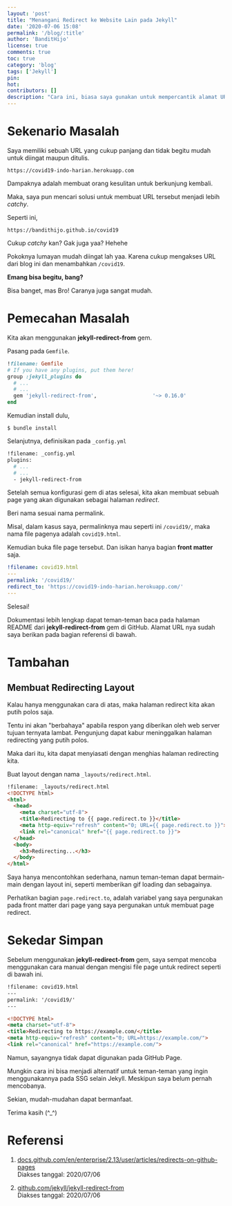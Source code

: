 ```yaml
---
layout: 'post'
title: "Menangani Redirect ke Website Lain pada Jekyll"
date: '2020-07-06 15:08'
permalink: '/blog/:title'
author: 'BanditHijo'
license: true
comments: true
toc: true
category: 'blog'
tags: ['Jekyll']
pin:
hot:
contributors: []
description: "Cara ini, biasa saya gunakan untuk mempercantik alamat URL yang kurang ramah untuk diingat."
---
```


# Sekenario Masalah

Saya memiliki sebuah URL yang cukup panjang dan tidak begitu mudah untuk diingat maupun ditulis.

```
https://covid19-indo-harian.herokuapp.com
```

Dampaknya adalah membuat orang kesulitan untuk berkunjung kembali.

Maka, saya pun mencari solusi untuk membuat URL tersebut menjadi lebih *catchy*.

Seperti ini,

```
https://bandithijo.github.io/covid19
```

Cukup *catchy* kan? Gak juga yaa? Hehehe

Pokoknya lumayan mudah diingat lah yaa. Karena cukup mengakses URL dari blog ini dan menambahkan `/covid19`.

**Emang bisa begitu, bang?**

Bisa banget, mas Bro! Caranya juga sangat mudah.


# Pemecahan Masalah

Kita akan menggunakan **jekyll-redirect-from** gem.

Pasang pada `Gemfile`.

```ruby
!filename: Gemfile
# If you have any plugins, put them here!
group :jekyll_plugins do
  # ...
  # ...
  gem 'jekyll-redirect-from',                  '~> 0.16.0'
end
```

Kemudian install dulu,

```
$ bundle install
```

Selanjutnya, definisikan pada `_config.yml`

```bash
!filename: _config.yml
plugins:
  # ...
  # ...
  - jekyll-redirect-from
```

Setelah semua konfigurasi gem di atas selesai, kita akan membuat sebuah page yang akan digunakan sebagai halaman *redirect*.

Beri nama sesuai nama permalink.

Misal, dalam kasus saya, permalinknya mau seperti ini `/covid19/`, maka nama file pagenya adalah `covid19.html`.

Kemudian buka file page tersebut. Dan isikan hanya bagian **front matter** saja.

```yaml
!filename: covid19.html
---
permalink: '/covid19/'
redirect_to: 'https://covid19-indo-harian.herokuapp.com/'
---
```

Selesai!

Dokumentasi lebih lengkap dapat teman-teman baca pada halaman README dari **jekyll-redirect-from** gem di GitHub. Alamat URL nya sudah saya berikan pada bagian referensi di bawah.


# Tambahan


## Membuat Redirecting Layout

Kalau hanya menggunakan cara di atas, maka halaman redirect kita akan putih polos saja.

Tentu ini akan "berbahaya" apabila respon yang diberikan oleh web server tujuan ternyata lambat. Pengunjung dapat kabur meninggalkan halaman redirecting yang putih polos.

Maka dari itu, kita dapat menyiasati dengan menghias halaman redirecting kita.

Buat layout dengan nama `_layouts/redirect.html`.

```html
!filename: _layouts/redirect.html
<!DOCTYPE html>
<html>
  <head>
    <meta charset="utf-8">
    <title>Redirecting to {{ page.redirect.to }}</title>
    <meta http-equiv="refresh" content="0; URL={{ page.redirect.to }}">
    <link rel="canonical" href="{{ page.redirect.to }}">
  </head>
  <body>
    <h3>Redirecting...</h3>
  </body>
</html>
```

Saya hanya mencontohkan sederhana, namun teman-teman dapat bermain-main dengan layout ini, seperti memberikan gif loading dan sebagainya.

Perhatikan bagian `page.redirect.to`, adalah variabel yang saya pergunakan pada front matter dari page yang saya pergunakan untuk membuat page redirect.


# Sekedar Simpan

Sebelum menggunakan **jekyll-redirect-from** gem, saya sempat mencoba menggunakan cara manual dengan mengisi file page untuk redirect seperti di bawah ini.

```html
!filename: covid19.html
---
permalink: '/covid19/'
---

<!DOCTYPE html>
<meta charset="utf-8">
<title>Redirecting to https://example.com/</title>
<meta http-equiv="refresh" content="0; URL=https://example.com/">
<link rel="canonical" href="https://example.com/">
```

Namun, sayangnya tidak dapat digunakan pada GitHub Page.

Mungkin cara ini bisa menjadi alternatif untuk teman-teman yang ingin menggunakannya pada SSG selain Jekyll. Meskipun saya belum pernah mencobanya.

Sekian, mudah-mudahan dapat bermanfaat.

Terima kasih (^_^)


# Referensi

1. [docs.github.com/en/enterprise/2.13/user/articles/redirects-on-github-pages](https://docs.github.com/en/enterprise/2.13/user/articles/redirects-on-github-pages)
<br>Diakses tanggal: 2020/07/06

2. [github.com/jekyll/jekyll-redirect-from](https://github.com/jekyll/jekyll-redirect-from)
<br>Diakses tanggal: 2020/07/06
